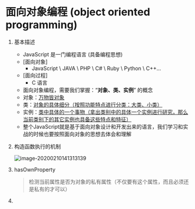 # 面向对象编程 (object oriented programming)

1. 基本描述
    * JavaScript 是一门编程语言 (具备编程思想)
    * [面向对象]
        *   JavaScript \ JAVA \ PHP \ C# \ Ruby \ Python \ C++...
    * [面向过程]
        * C 语言
    * 面向对象编程，需要我们掌握：“**对象、类、实例**” 的概念
    *   对象：<u>万物皆对象</u>
    *   类：<u>对象的具体细分（按照功能特点进行分类：大类、小类）</u>
    * 实例：<u>类中具体的一个事物（拿出类别中的具体一个实例进行研究，那么当前类别下的其它实例也具备这些特点和特征）</u>
    * 整个JavaScript就是基于面向对象设计和开发出来的语言，我们学习和实战的时候也要按照面向对象的思想去体会和理解

2. 构造函数执行的机制

   ![image-20200210141313139](C:\Users\64394\AppData\Roaming\Typora\typora-user-images\image-20200210141313139.png)

3. hasOwnProperty

   > 检测当前属性是否为对象的私有属性（不仅要有这个属性，而且必须还是私有的才可以）

4. 

